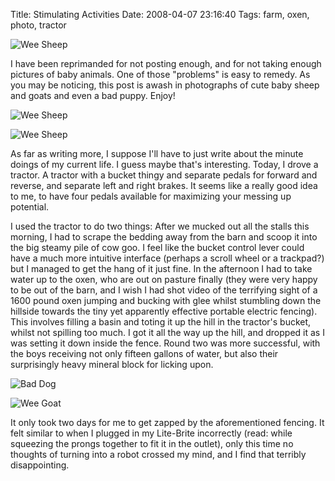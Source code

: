 Title: Stimulating Activities
Date: 2008-04-07 23:16:40
Tags: farm, oxen, photo, tractor

![Wee Sheep]({filename}/images/2397703260.jpg)

I have been reprimanded for not posting enough, and for not taking
enough pictures of baby animals. One of those "problems" is easy to
remedy. As you may be noticing, this post is awash in photographs
of cute baby sheep and goats and even a bad puppy. Enjoy!

![Wee Sheep]({filename}/images/2397696690.jpg)

![Wee Sheep]({filename}/images/2397689766.jpg)

As far as writing more, I suppose I'll have to just write about the
minute doings of my current life. I guess maybe that's interesting.
Today, I drove a tractor. A tractor with a bucket thingy and
separate pedals for forward and reverse, and separate left and
right brakes. It seems like a really good idea to me, to have four
pedals available for maximizing your messing up potential.

I used the tractor to do two things: After we mucked out all the
stalls this morning, I had to scrape the bedding away from the barn
and scoop it into the big steamy pile of cow goo. I feel like the
bucket control lever could have a much more intuitive interface
(perhaps a scroll wheel or a trackpad?) but I managed to get the
hang of it just fine. In the afternoon I had to take water up to
the oxen, who are out on pasture finally (they were very happy to
be out of the barn, and I wish I had shot video of the terrifying
sight of a 1600 pound oxen jumping and bucking with glee whilst
stumbling down the hillside towards the tiny yet apparently
effective portable electric fencing). This involves filling a basin
and toting it up the hill in the tractor's bucket, whilst not
spilling too much. I got it all the way up the hill, and dropped it
as I was setting it down inside the fence. Round two was more
successful, with the boys receiving not only fifteen gallons of
water, but also their surprisingly heavy mineral block for licking
upon.

![Bad Dog]({filename}/images/2396852459.jpg)

![Wee Goat]({filename}/images/2396850507.jpg)

It only took two days for me to get zapped by the aforementioned
fencing. It felt similar to when I plugged in my Lite-Brite
incorrectly (read: while squeezing the prongs together to fit it in
the outlet), only this time no thoughts of turning into a robot
crossed my mind, and I find that terribly disappointing.

